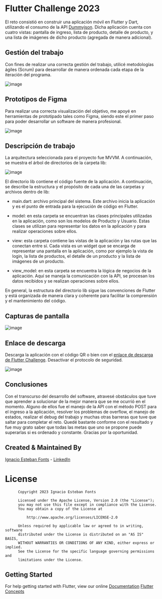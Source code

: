 # Flutter Challenge 2023

El reto consistió en construir una aplicación móvil en Flutter y Dart, utilizando el consumo de la API [Dummyjson](https://dummyjson.com/). Dicha aplicación cuenta con cuatro vistas: pantalla de ingreso, lista de producto, detalle de producto, y una lista de imágenes de dicho producto (agregada de manera adicional).

## Gestión del trabajo

Con fines de realizar una correcta gestión del trabajo, utilicé metodologías ágiles (Scrum) para desarrollar de manera ordenada cada etapa de la iteración del programa.

![image](https://user-images.githubusercontent.com/93054257/233867849-101571d7-6a96-4223-b492-d77d2f91cc49.png)

## Prototipos de Figma

Para realizar una correcta visualización del objetivo, me apoyé en herramientas de prototipado tales como Figma, siendo este el primer paso para poder desarrollar un software de manera profesional.

![image](https://user-images.githubusercontent.com/93054257/233867996-f3d58a1e-d4c0-4947-abd7-b4ce6f226e78.png)

## Descripción de trabajo

La arquitectura seleccionada para el proyecto fue MVVM. A continuación, se muestra el árbol de directorios de la carpeta lib:


![image](https://user-images.githubusercontent.com/93054257/233867517-72bc030f-5a79-4e11-be15-09eeb4065868.png)


El directorio lib contiene el código fuente de la aplicación. A continuación, se describe la estructura y el propósito de cada una de las carpetas y archivos dentro de lib:

- main.dart: archivo principal del sistema. Este archivo inicia la aplicación y es el punto de entrada para la ejecución de código en Flutter.

- model: en esta carpeta se encuentran las clases principales utilizadas en la aplicación, como son los modelos de Producto y Usuario. Estas clases se utilizan para representar los datos en la aplicación y para realizar operaciones sobre ellos.

- view: esta carpeta contiene las vistas de la aplicación y las rutas que las conectan entre sí. Cada vista es un widget que se encarga de representar una pantalla en la aplicación, como por ejemplo la vista de login, la lista de productos, el detalle de un producto y la lista de imágenes de un producto.

- view_model: en esta carpeta se encuentra la lógica de negocios de la aplicación. Aquí se maneja la comunicación con la API, se procesan los datos recibidos y se realizan operaciones sobre ellos.

En general, la estructura del directorio lib sigue las convenciones de Flutter y está organizada de manera clara y coherente para facilitar la comprensión y el mantenimiento del código.

## Capturas de pantalla

![image](https://user-images.githubusercontent.com/93054257/233863675-d4ce2fc3-aa66-4877-8bde-45c7ada4732e.png)

## Enlace de descarga

Descarga la aplicación con el código QR o bien con el [enlace de descarga de Flutter Challenge](https://drive.google.com/file/d/1liU_c4G2-C3HbK7eNC6rdof1ip3N730b/view?usp=share_link). Desactivar el protocolo de seguridad.

![image](https://user-images.githubusercontent.com/93054257/233866905-7214fab9-a49c-43d1-a919-aad4372e3927.png)

## Conclusiones

Con el transcurso del desarrollo del software, atravesé obstáculos que tuve que aprender a solucionar de la mejor manera que se me ocurrió en el momento. Alguno de ellos fue el manejo de la API con el método POST para el ingreso a la aplicación, resolver los problemas de overflow, el manejo de estados, realizar el debug del trabajo y muchas otras barreras que tuve que saltar para completar el reto. Quedé bastante conforme con el resultado y fue muy grato saber que todas las metas que uno se propone puede superarlas si es ordenado y constante. Gracias por la oportunidad.

## Created & Maintained By

[Ignacio Esteban Fonts](https://github.com/fontsignacio) - [LinkedIn](https://www.linkedin.com/in/ignacio-esteban-fonts-731588165/)

# License

          Copyright 2023 Ignacio Esteban Fonts

          Licensed under the Apache License, Version 2.0 (the "License");
          you may not use this file except in compliance with the License.
          You may obtain a copy of the License at

              http://www.apache.org/licenses/LICENSE-2.0

          Unless required by applicable law or agreed to in writing, software
          distributed under the License is distributed on an "AS IS" BASIS,
          WITHOUT WARRANTIES OR CONDITIONS OF ANY KIND, either express or implied.
          See the License for the specific language governing permissions and
          limitations under the License.
      
      
 ## Getting Started

For help getting started with Flutter, view our online
[Documentation](https://flutter.io/)      [Flutter Concepts](https://github.com/fontsignacio/Flutter)
